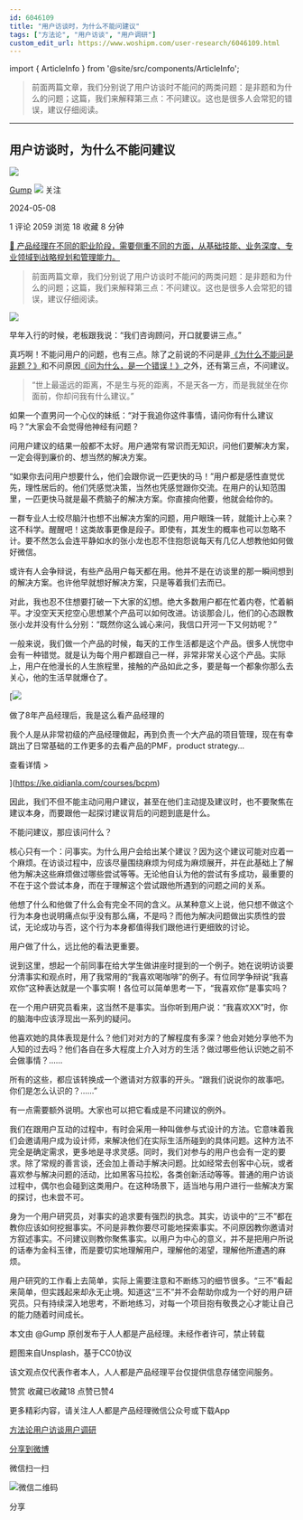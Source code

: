 ```yaml
---
id: 6046109
title: "用户访谈时，为什么不能问建议"
tags: ["方法论", "用户访谈", "用户调研"]
custom_edit_url: https://www.woshipm.com/user-research/6046109.html
---
```

import { ArticleInfo } from '@site/src/components/ArticleInfo';

<ArticleInfo
    author="Gump"
    authorLink="https://www.woshipm.com/u/1579723"
    published="2024-05-08"
    views={2059}
    comments={1}
    collects={18}
/>

> 前面两篇文章，我们分别说了用户访谈时不能问的两类问题：是非题和为什么的问题；这篇，我们来解释第三点：不问建议。这也是很多人会常犯的错误，建议仔细阅读。

---

## 用户访谈时，为什么不能问建议

[![](https://static.woshipm.com/view/woshipm_api_def_20240506095708_4674.png?imageView2/1/w/72/h/72/q/100)](https://www.woshipm.com/u/1579723)

[Gump](https://www.woshipm.com/u/1579723) ![](https://static.woshipm.com/tag/1101_1@2x.png) 关注

2024-05-08

1 评论 2059 浏览 18 收藏 8 分钟

[🔗 产品经理在不同的职业阶段，需要侧重不同的方面，从基础技能、业务深度、专业领域到战略规划和管理能力。](https://ke.qidianla.com/courses/90pm)

> 前面两篇文章，我们分别说了用户访谈时不能问的两类问题：是非题和为什么的问题；这篇，我们来解释第三点：不问建议。这也是很多人会常犯的错误，建议仔细阅读。

![](https://image.woshipm.com/2023/04/14/0d78bf02-da8f-11ed-a86f-00163e0b5ff3.jpg)

早年入行的时候，老板跟我说：“我们咨询顾问，开口就要讲三点。”

真巧啊！不能问用户的问题，也有三点。除了之前说的不问是非[《为什么不能问是非题？》](https://www.woshipm.com/user-research/6046099.html)和不问原因[《问为什么，是一个错误！》](https://www.woshipm.com/user-research/6046104.html)之外，还有第三点，不问建议。

> “世上最遥远的距离，不是生与死的距离，不是天各一方，而是我就坐在你面前，你却问我有什么建议。”

如果一个直男问一个心仪的妹纸：“对于我追你这件事情，请问你有什么建议吗？”大家会不会觉得他神经有问题？

问用户建议的结果一般都不太好。用户通常有常识而无知识，问他们要解决方案，一定会得到廉价的、想当然的解决方案。

“如果你去问用户想要什么，他们会跟你说一匹更快的马！”用户都是感性直觉优先，理性居后的。他们凭感觉决策，当然也凭感觉跟你交流。在用户的认知范围里，一匹更快马就是最不费脑子的解决方案。你直接向他要，他就会给你的。

一群专业人士绞尽脑汁也想不出解决方案的问题，用户眼珠一转，就能计上心来？这不科学。醒醒吧！这类故事更像是段子。即使有，其发生的概率也可以忽略不计。要不然怎么会连平静如水的张小龙也忍不住抱怨说每天有几亿人想教他如何做好微信。

或许有人会争辩说，有些产品用户每天都在用。他并不是在访谈里的那一瞬间想到的解决方案。也许他早就想好解决方案，只是等着我们去而已。

对此，我也忍不住想要打破一下大家的幻想。绝大多数用户都在忙着内卷，忙着躺平。才没空天天挖空心思想某个产品可以如何改进。访谈那会儿，他们的心态跟教张小龙并没有什么分别：“既然你这么诚心来问，我信口开河一下又何妨呢？”

一般来说，我们做一个产品的时候，每天的工作生活都是这个产品。很多人恍惚中会有一种错觉。就是认为每个用户都跟自己一样，非常非常关心这个产品。实际上，用户在他漫长的人生旅程里，接触的产品如此之多，要是每一个都象你那么去关心，他的生活早就爆仓了。

[![](https://image.woshipm.com/2023/08/02/bf59b8ba-30e4-11ee-88e7-00163e0b5ff3.png)

做了8年产品经理后，我是这么看产品经理的

我个人是从非常初级的产品经理做起，再到负责一个大产品的项目管理，现在有幸跳出了日常基础的工作更多的去看产品的PMF，product strategy...

查看详情 >

](https://ke.qidianla.com/courses/bcpm)

因此，我们不但不能主动问用户建议，甚至在他们主动提及建议时，也不要聚焦在建议本身，而要跟他一起探讨建议背后的问题到底是什么。

不能问建议，那应该问什么？

核心只有一个：问事实。为什么用户会给出某个建议？因为这个建议可能对应着一个麻烦。在访谈过程中，应该尽量围绕麻烦为何成为麻烦展开，并在此基础上了解他为解决这些麻烦做过哪些尝试等等。无论他自认为他的尝试有多成功，最重要的不在于这个尝试本身，而在于理解这个尝试跟他所遇到的问题之间的关系。

他想了什么和他做了什么会有完全不同的含义。从某种意义上说，他只想不做这个行为本身也说明痛点似乎没有那么痛，不是吗？而他为解决问题做出实质性的尝试，无论成功与否，这个行为本身都值得我们跟他进行更细致的讨论。

用户做了什么，远比他的看法更重要。

说到这里，想起一个前同事在给大学生做讲座时提到的一个例子。她在说明访谈要分清事实和观点时，用了我常用的“我喜欢喝咖啡”的例子。有位同学争辩说“我喜欢你”这种表达就是一个事实啊！各位可以简单思考一下，“我喜欢你”是事实吗？

在一个用户研究员看来，这当然不是事实。当你听到用户说：“我喜欢XX”时，你的脑海中应该浮现出一系列的疑问。

他喜欢她的具体表现是什么？他们对对方的了解程度有多深？他会对她分享他不为人知的过去吗？他们各自在多大程度上介入对方的生活？做过哪些他认识她之前不会做事情？……

所有的这些，都应该转换成一个邀请对方叙事的开头。“跟我们说说你的故事吧。你们是怎么认识的？……”

有一点需要额外说明。大家也可以把它看成是不问建议的例外。

我们在跟用户互动的过程中，有时会采用一种叫做参与式设计的方法。它意味着我们会邀请用户成为设计师，来解决他们在实际生活所碰到的具体问题。这种方法不完全是确定需求，更多地是寻求灵感。同时，我们对参与的用户也会有一定的要求。除了常规的善言谈，还会加上善动手解决问题。比如经常去创客中心玩，或者喜欢参与解决问题的活动，比如黑客马拉松，各类创新活动等等。普通的用户访谈过程中，偶尔也会碰到这类用户。在这种场景下，适当地与用户进行一些解决方案的探讨，也未尝不可。

身为一个用户研究员，对事实的追求要有强烈的执念。其实，访谈中的“三不”都在教你应该如何挖掘事实。不问是非教你要尽可能地探索事实。不问原因教你邀请对方叙述事实。不问建议则教你聚焦事实。以用户为中心的意义，并不是把用户所说的话奉为金科玉律，而是要切实地理解用户，理解他的渴望，理解他所遭遇的麻烦。

用户研究的工作看上去简单，实际上需要注意和不断练习的细节很多。“三不”看起来简单，但实践起来却永无止境。知道这“三不”并不会帮助你成为一个好的用户研究员。只有持续深入地思考，不断地练习，对每一个项目抱有敬畏之心才能让自己的能力随着时间成长。

本文由 @Gump 原创发布于人人都是产品经理。未经作者许可，禁止转载

题图来自Unsplash，基于CC0协议

该文观点仅代表作者本人，人人都是产品经理平台仅提供信息存储空间服务。

赞赏 收藏已收藏18 点赞已赞4

更多精彩内容，请关注人人都是产品经理微信公众号或下载App

[方法论](https://www.woshipm.com/tag/%e6%96%b9%e6%b3%95%e8%ae%ba)[用户访谈](https://www.woshipm.com/tag/%e7%94%a8%e6%88%b7%e8%ae%bf%e8%b0%88)[用户调研](https://www.woshipm.com/tag/%e7%94%a8%e6%88%b7%e8%b0%83%e7%a0%94)

[分享到微博](https://service.weibo.com/share/share.php?appkey=2775287854&title=用户访谈时，为什么不能问建议&url=https://www.woshipm.com/user-research/6046109.html&pic=https://image.woshipm.com/2023/04/14/0d78bf02-da8f-11ed-a86f-00163e0b5ff3.jpg)

微信扫一扫

![微信二维码](https://api.pwmqr.com/qrcode/create/?url=https://www.woshipm.com/user-research/6046109.html)

分享